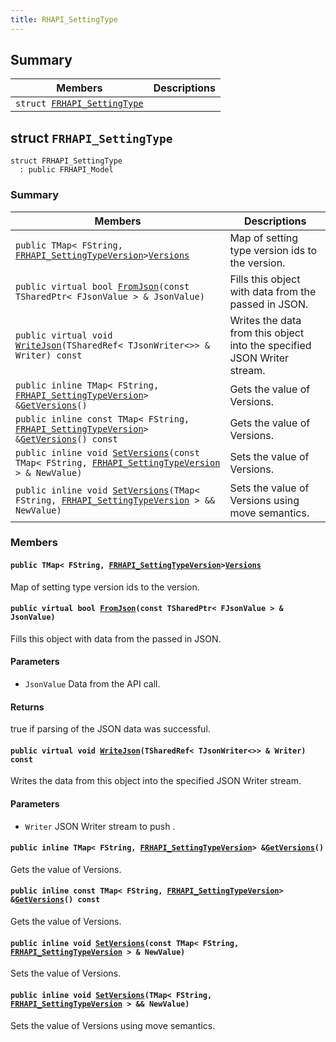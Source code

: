 ```yaml
---
title: RHAPI_SettingType
---
```


## Summary

 Members                        | Descriptions                                
--------------------------------|---------------------------------------------
`struct `[`FRHAPI_SettingType`](#structFRHAPI__SettingType) | 

## struct `FRHAPI_SettingType` <a id="structFRHAPI__SettingType"></a>

```
struct FRHAPI_SettingType
  : public FRHAPI_Model
```

### Summary

 Members                        | Descriptions                                
--------------------------------|---------------------------------------------
`public TMap< FString, `[`FRHAPI_SettingTypeVersion`](RHAPI_SettingTypeVersion.md#structFRHAPI__SettingTypeVersion)` > `[`Versions`](#structFRHAPI__SettingType_1ab890cf6c935d2cd691a9b5c4caac7cc1) | Map of setting type version ids to the version.
`public virtual bool `[`FromJson`](#structFRHAPI__SettingType_1a8ff93dadfeb17aa6a6cdec4e751d4de4)`(const TSharedPtr< FJsonValue > & JsonValue)` | Fills this object with data from the passed in JSON.
`public virtual void `[`WriteJson`](#structFRHAPI__SettingType_1a90af79126bf99302cc8800bacbcc14aa)`(TSharedRef< TJsonWriter<>> & Writer) const` | Writes the data from this object into the specified JSON Writer stream.
`public inline TMap< FString, `[`FRHAPI_SettingTypeVersion`](RHAPI_SettingTypeVersion.md#structFRHAPI__SettingTypeVersion)` > & `[`GetVersions`](#structFRHAPI__SettingType_1a187afb11a54ff15041642bb3aa31bcb9)`()` | Gets the value of Versions.
`public inline const TMap< FString, `[`FRHAPI_SettingTypeVersion`](RHAPI_SettingTypeVersion.md#structFRHAPI__SettingTypeVersion)` > & `[`GetVersions`](#structFRHAPI__SettingType_1a0e2c33862b30c54b7acc43560f9eff0c)`() const` | Gets the value of Versions.
`public inline void `[`SetVersions`](#structFRHAPI__SettingType_1a39ed1d4f0efb9d3bb1b199caab1a36f1)`(const TMap< FString, `[`FRHAPI_SettingTypeVersion`](RHAPI_SettingTypeVersion.md#structFRHAPI__SettingTypeVersion)` > & NewValue)` | Sets the value of Versions.
`public inline void `[`SetVersions`](#structFRHAPI__SettingType_1adc70ab21def081402fbe59dbfc21f057)`(TMap< FString, `[`FRHAPI_SettingTypeVersion`](RHAPI_SettingTypeVersion.md#structFRHAPI__SettingTypeVersion)` > && NewValue)` | Sets the value of Versions using move semantics.

### Members

#### `public TMap< FString, `[`FRHAPI_SettingTypeVersion`](RHAPI_SettingTypeVersion.md#structFRHAPI__SettingTypeVersion)` > `[`Versions`](#structFRHAPI__SettingType_1ab890cf6c935d2cd691a9b5c4caac7cc1) <a id="structFRHAPI__SettingType_1ab890cf6c935d2cd691a9b5c4caac7cc1"></a>

Map of setting type version ids to the version.

#### `public virtual bool `[`FromJson`](#structFRHAPI__SettingType_1a8ff93dadfeb17aa6a6cdec4e751d4de4)`(const TSharedPtr< FJsonValue > & JsonValue)` <a id="structFRHAPI__SettingType_1a8ff93dadfeb17aa6a6cdec4e751d4de4"></a>

Fills this object with data from the passed in JSON.

#### Parameters
* `JsonValue` Data from the API call.

#### Returns
true if parsing of the JSON data was successful.

#### `public virtual void `[`WriteJson`](#structFRHAPI__SettingType_1a90af79126bf99302cc8800bacbcc14aa)`(TSharedRef< TJsonWriter<>> & Writer) const` <a id="structFRHAPI__SettingType_1a90af79126bf99302cc8800bacbcc14aa"></a>

Writes the data from this object into the specified JSON Writer stream.

#### Parameters
* `Writer` JSON Writer stream to push .

#### `public inline TMap< FString, `[`FRHAPI_SettingTypeVersion`](RHAPI_SettingTypeVersion.md#structFRHAPI__SettingTypeVersion)` > & `[`GetVersions`](#structFRHAPI__SettingType_1a187afb11a54ff15041642bb3aa31bcb9)`()` <a id="structFRHAPI__SettingType_1a187afb11a54ff15041642bb3aa31bcb9"></a>

Gets the value of Versions.

#### `public inline const TMap< FString, `[`FRHAPI_SettingTypeVersion`](RHAPI_SettingTypeVersion.md#structFRHAPI__SettingTypeVersion)` > & `[`GetVersions`](#structFRHAPI__SettingType_1a0e2c33862b30c54b7acc43560f9eff0c)`() const` <a id="structFRHAPI__SettingType_1a0e2c33862b30c54b7acc43560f9eff0c"></a>

Gets the value of Versions.

#### `public inline void `[`SetVersions`](#structFRHAPI__SettingType_1a39ed1d4f0efb9d3bb1b199caab1a36f1)`(const TMap< FString, `[`FRHAPI_SettingTypeVersion`](RHAPI_SettingTypeVersion.md#structFRHAPI__SettingTypeVersion)` > & NewValue)` <a id="structFRHAPI__SettingType_1a39ed1d4f0efb9d3bb1b199caab1a36f1"></a>

Sets the value of Versions.

#### `public inline void `[`SetVersions`](#structFRHAPI__SettingType_1adc70ab21def081402fbe59dbfc21f057)`(TMap< FString, `[`FRHAPI_SettingTypeVersion`](RHAPI_SettingTypeVersion.md#structFRHAPI__SettingTypeVersion)` > && NewValue)` <a id="structFRHAPI__SettingType_1adc70ab21def081402fbe59dbfc21f057"></a>

Sets the value of Versions using move semantics.

